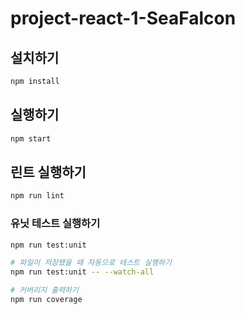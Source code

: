 # project-react-1-SeaFalcon

## 설치하기

```bash
npm install
```

## 실행하기

```bash
npm start
```

## 린트 실행하기

```bash
npm run lint
```

### 유닛 테스트 실행하기

```bash
npm run test:unit

# 파일이 저장됐을 때 자동으로 테스트 실행하기
npm run test:unit -- --watch-all

# 커버리지 출력하기
npm run coverage
```
